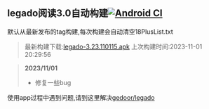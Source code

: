 ## legado阅读3.0自动构建[![Android CI](https://github.com/10bits/gedoor-Build/workflows/Android%20CI/badge.svg)](https://github.com/10bits/gedoor-Build/actions)

默认从最新发布的tag构建,每次构建会自动清空18PlusList.txt

> 最新构建下载:[legado-3.23.110115.apk](https://github.com/stp88888/gedoor-Build/releases/download/legado-3.23.110115/legado-3.23.110115.apk) 上次构建时间:2023-11-01 20:29:56
<!--start-->
> **2023/11/01**
> 
> * 修复一些bug
<!--end-->
  
使用app过程中遇到问题,请到这里解决[gedoor/legado](https://github.com/gedoor/legado/issues)

